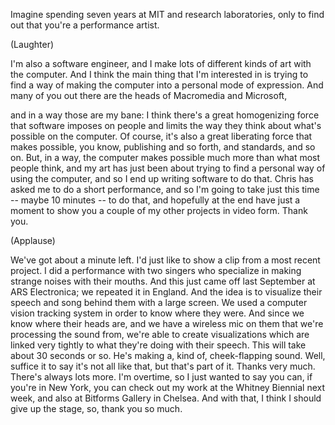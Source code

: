 
Imagine spending seven years at MIT and research laboratories,
only to find out that you&#39;re a performance artist.

(Laughter)

I&#39;m also a software engineer,
and I make lots of different kinds of art with the computer.
And I think the main thing that I&#39;m interested in
is trying to find a way of
making the computer into a personal mode of expression.
And many of you out there are the heads of Macromedia and Microsoft,

and in a way those are my bane:
I think there&#39;s a great homogenizing force
that software imposes on people and limits the way they think
about what&#39;s possible on the computer.
Of course, it&#39;s also a great liberating force that makes possible,
you know, publishing and so forth, and standards, and so on.
But, in a way, the computer makes possible much more
than what most people think, and my art has just been about
trying to find a personal way of using the computer,
and so I end up writing software to do that.
Chris has asked me to do a short performance,
and so I&#39;m going to take just this time -- maybe 10 minutes --
to do that, and hopefully at the end have just a moment
to show you a couple of my other projects in video form.
Thank you.

(Applause)

We&#39;ve got about a minute left.
I&#39;d just like to show a clip from a most recent project.
I did a performance with two singers
who specialize in making strange noises with their mouths.
And this just came off last September at ARS Electronica;
we repeated it in England.
And the idea is to visualize their speech and song behind them
with a large screen.
We used a computer vision tracking system
in order to know where they were.
And since we know where their heads are,
and we have a wireless mic on them
that we&#39;re processing the sound from,
we&#39;re able to create visualizations
which are linked very tightly to what they&#39;re doing with their speech.
This will take about 30 seconds or so.
He&#39;s making a, kind of, cheek-flapping sound.
Well, suffice it to say it&#39;s not all like that, but that&#39;s part of it.
Thanks very much. There&#39;s always lots more.
I&#39;m overtime, so I just wanted to say you can, if you&#39;re in New York,
you can check out my work at the Whitney Biennial next week,
and also at Bitforms Gallery in Chelsea.
And with that, I think I should give up the stage,
so, thank you so much.
